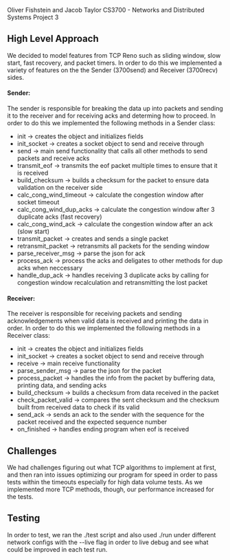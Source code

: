 Oliver Fishstein and Jacob Taylor
CS3700 - Networks and Distributed Systems
Project 3

High Level Approach
----
We decided to model features from TCP Reno such as sliding window, slow start, fast recovery, and packet timers. In order to do this we implemented a variety of features on the the Sender (3700send) and Receiver (3700recv) sides. 

#### Sender:

The sender is responsible for breaking the data up into packets and sending it to the receiver and for receiving acks and determing how to proceed. In order to do this we implemented the following methods in a Sender class:

* init 		                -> creates the object and initializes fields
* init_socket 	          -> creates a socket object to send and receive through
* send                    -> main send functionality that calls all other methods to send packets and receive acks
* transmit_eof            -> transmits the eof packet multiple times to ensure that it is received
* build_checksum          -> builds a checksum for the packet to ensure data validation on the receiver side
* calc_cong_wind_timeout  -> calculate the congestion window after socket timeout
* calc_cong_wind_dup_acks -> calculate the congestion window after 3 duplicate acks (fast recovery)
* calc_cong_wind_ack      -> calculate the congestion window after an ack (slow start)
* transmit_packet         -> creates and sends a single packet
* retransmit_packet       -> retransmits all packets for the sending window
* parse_receiver_msg      -> parse the json for ack
* process_ack             -> process the acks and deligates to other methods for dup acks when neccessary
* handle_dup_ack          -> handles receiving 3 duplicate acks by calling for congestion window recalculation and retransmitting the lost packet

#### Receiver:

The receiver is responsible for receiving packets and sending acknowledgements when valid data is received and printing the data in order. In order to do this we implemented the following methods in a Receiver class:

* init                -> creates the object and initializes fields
* init_socket         -> creates a socket object to send and receive through
* receive             -> main receive functionality 
* parse_sender_msg    -> parse the json for the packet
* process_packet      -> handles the info from the packet by buffering data, printing data, and sending acks
* build_checksum      -> builds a checksum from data received in the packet
* check_packet_valid  -> compares the sent checksum and the checksum built from received data to check if its valid
* send_ack            -> sends an ack to the sender with the sequence for the packet received and the expected sequence number
* on_finished         -> handles ending program when eof is received

Challenges
----

We had challenges figuring out what TCP algorithms to implement at first, and then ran into issues optimizing our program for speed in order to pass tests within the timeouts especially for high data volume tests. As we implemented more TCP methods, though, our performance increased for the tests.   

Testing
----

In order to test, we ran the ./test script and also used ./run under different network configs with the --live flag in order to live debug and see what could be improved in each test run. 




